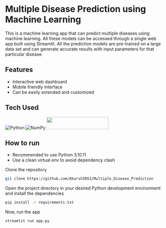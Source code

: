 # Multiple Disease Prediction using Machine Learning
This is a machine learning app that can predict multiple diseases using machine learning. All these models can be accessed through a single web app built using Streamlit. All the prediction models are pre-trained on a large data set and can generate accurate results with input parameters for that particular disease.

## Features 
- Interactive web dashboard
- Mobile friendly interface
- Can be easily extended and customized



## Tech Used

![Python](https://img.shields.io/badge/python-3670A0?style=for-the-badge&logo=python&logoColor=ffdd54) ![NumPy](https://img.shields.io/badge/numpy-%23013243.svg?style=for-the-badge&logo=numpy&logoColor=white)
<img src="https://streamlit.io/images/brand/streamlit-logo-secondary-colormark-darktext.svg" width="200" height="40"/>

## How to run

- Recommended to use Python 3.10.11
- Use a clean virtual env to avoid dependency clash

Clone the repository

```bash
git clone https://github.com/Akarsh3053/Multiple_Disease_Prediction
```

Open the project directory in your desired Python development environment and install the dependencies

```bash
pip install -r requirements.txt
```

Now, run the app
```bash
streamlit run app.py
```
